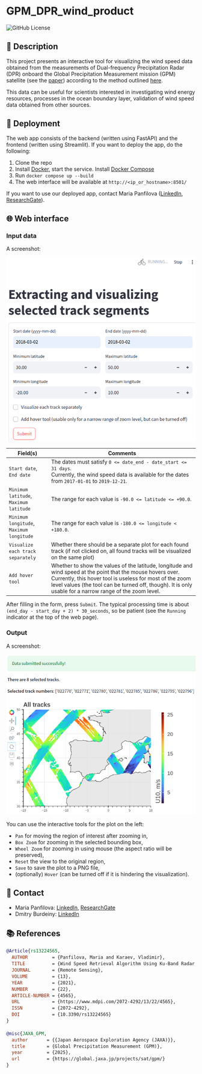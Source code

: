 # GPM_DPR_wind_product

![GitHub License](https://img.shields.io/badge/license-MIT-blue.svg)

## 📖 Description
This project presents an interactive tool for visualizing the wind speed data obtained from the measurements of Dual-frequency Precipitation Radar (DPR) onboard the Global Precipitation Measurement mission (GPM) satellite (see the [paper](https://doi.org/10.3390/rs13224565)) according to the method outlined [here](https://global.jaxa.jp/projects/sat/gpm/).

This data can be useful for scientists interested in investigating wind energy resources, processes in the ocean boundary layer, validation of wind speed data obtained from other sources.

## 🚀 Deployment

The web app consists of the backend (written using FastAPI) and the frontend (written using Streamlit). If you want to deploy the app, do the following:

1. Clone the repo
2. Install [Docker](https://docs.docker.com/engine/install/), start the service. Install [Docker Compose](https://docs.docker.com/compose/install/)
3. Run `docker compose up --build`
4. The web interface will be available at `http://<ip_or_hostname>:8501/`

If you want to use our deployed app, contact Maria Panfilova ([LinkedIn](https://www.linkedin.com/in/%D0%BC%D0%B0%D1%80%D0%B8%D1%8F-%D0%BF%D0%B0%D0%BD%D1%84%D0%B8%D0%BB%D0%BE%D0%B2%D0%B0-093099a2/), [ResearchGate](https://www.researchgate.net/profile/Maria-Panfilova-3)).


## 🌐 Web interface

### Input data

A screenshot:

<div align="left">
  <img src="docs/screenshots/input_data_example.png" alt="Input screenshot" width="600" />
</div>

<!--  ![input_data](docs/screenshots/input_data_example.png)  -->

| Field(s)         | Comments |
|------------------------------|-------------|
| `Start date`, <br> `End date`  | The dates must satisfy `0 <= date_end - date_start <= 31 days`. <br> Currently, the wind speed data is available for the dates from `2017-01-01` to `2019-12-21`.|
| `Minimum latitude`, <br> `Maximum latitude`  | The range for each value is `-90.0 <= latitude <= +90.0`. |
| `Minimum longitude`, <br> `Maximum longitude` | The range for each value is `-180.0 <= longitude < +180.0`. |
| `Visualize each track separately` | Whether there should be a separate plot for each found track (if not clicked on, all found tracks will be visualized on the same plot) |
| `Add hover tool` | Whether to show the values of the latitude, longitude and wind speed at the point that the mouse hovers over. Currently, this hover tool is useless for most of the zoom level values (the tool can be turned off, though). It is only usable for a narrow range of the zoom level. |

After filling in the form, press `Submit`. The typical processing time is about `(end_day - start_day + 2) * 30_seconds`, so be patient (see the `Running` indicator at the top of the web page).

### Output

A screenshot:

<div align="left">
  <img src="docs/screenshots/output.png" alt="Output screenshot" width="600" />
</div>

<!--  ![output](docs/screenshots/output.png)  -->

You can use the interactive tools for the plot on the left:
 - `Pan` for moving the region of interest after zooming in,
 - `Box Zoom` for zooming in the selected bounding box,
 - `Wheel Zoom` for zooming in using mouse (the aspect ratio will be preserved),
 - `Reset` the view to the original region,
 - `Save` to save the plot to a PNG file,
 - (optionally) `Hover` (can be turned off if it is hindering the visualization).

## 📧 Contact
 - Maria Panfilova: [LinkedIn](https://www.linkedin.com/in/%D0%BC%D0%B0%D1%80%D0%B8%D1%8F-%D0%BF%D0%B0%D0%BD%D1%84%D0%B8%D0%BB%D0%BE%D0%B2%D0%B0-093099a2/), [ResearchGate](https://www.researchgate.net/profile/Maria-Panfilova-3)
 - Dmitry Burdeiny: [LinkedIn](https://www.linkedin.com/in/dmitry-burdeiny-84583a245/)

## 📚 References

```BibTeX
@Article{rs13224565,
  AUTHOR         = {Panfilova, Maria and Karaev, Vladimir},
  TITLE          = {Wind Speed Retrieval Algorithm Using Ku-Band Radar Onboard GPM Satellite},
  JOURNAL        = {Remote Sensing},
  VOLUME         = {13},
  YEAR           = {2021},
  NUMBER         = {22},
  ARTICLE-NUMBER = {4565},
  URL            = {https://www.mdpi.com/2072-4292/13/22/4565},
  ISSN           = {2072-4292},
  DOI            = {10.3390/rs13224565}
}

@misc{JAXA_GPM,
  author       = {{Japan Aerospace Exploration Agency (JAXA)}},
  title        = {Global Precipitation Measurement (GPM)},
  year         = {2025},
  url          = {https://global.jaxa.jp/projects/sat/gpm/}
}
```

